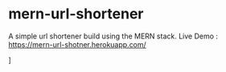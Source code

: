 # mern-url-shortener

A simple url shortener build using the MERN stack.
Live Demo : https://mern-url-shotner.herokuapp.com/

]


